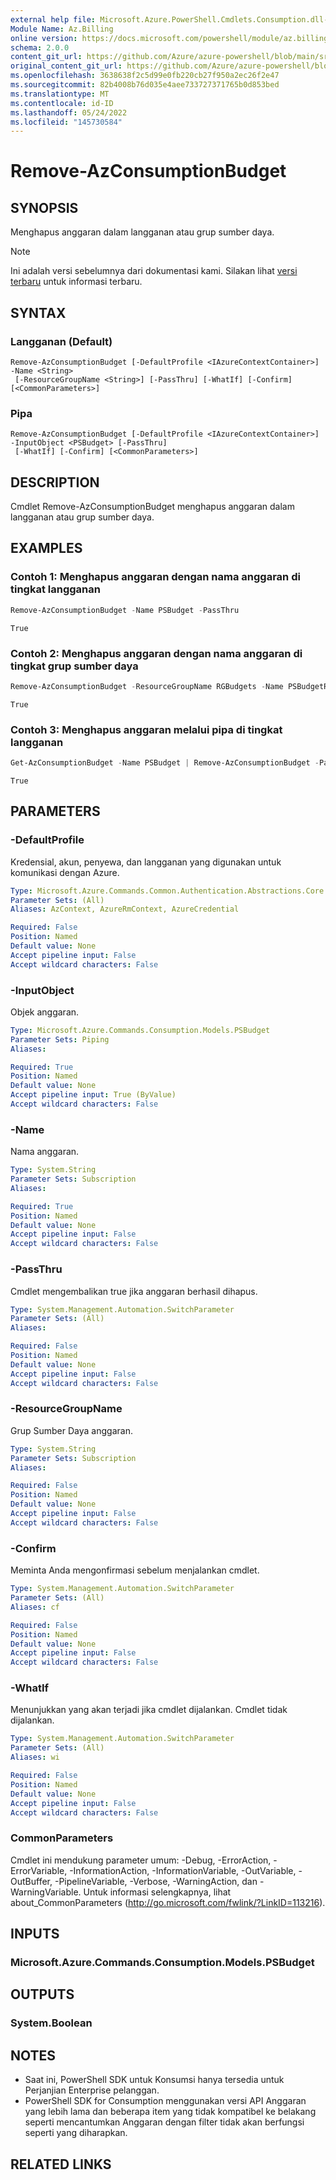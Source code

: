 ```yaml
---
external help file: Microsoft.Azure.PowerShell.Cmdlets.Consumption.dll-Help.xml
Module Name: Az.Billing
online version: https://docs.microsoft.com/powershell/module/az.billing/remove-azconsumptionbudget
schema: 2.0.0
content_git_url: https://github.com/Azure/azure-powershell/blob/main/src/Billing/Billing/help/Remove-AzConsumptionBudget.md
original_content_git_url: https://github.com/Azure/azure-powershell/blob/main/src/Billing/Billing/help/Remove-AzConsumptionBudget.md
ms.openlocfilehash: 3638638f2c5d99e0fb220cb27f950a2ec26f2e47
ms.sourcegitcommit: 82b4008b76d035e4aee733727371765b0d853bed
ms.translationtype: MT
ms.contentlocale: id-ID
ms.lasthandoff: 05/24/2022
ms.locfileid: "145730584"
---
```

# Remove-AzConsumptionBudget

## SYNOPSIS
Menghapus anggaran dalam langganan atau grup sumber daya.

> [!NOTE]
>Ini adalah versi sebelumnya dari dokumentasi kami. Silakan lihat [versi terbaru](/powershell/module/az.billing/remove-azconsumptionbudget) untuk informasi terbaru.

## SYNTAX

### Langganan (Default)
```
Remove-AzConsumptionBudget [-DefaultProfile <IAzureContextContainer>] -Name <String>
 [-ResourceGroupName <String>] [-PassThru] [-WhatIf] [-Confirm] [<CommonParameters>]
```

### Pipa
```
Remove-AzConsumptionBudget [-DefaultProfile <IAzureContextContainer>] -InputObject <PSBudget> [-PassThru]
 [-WhatIf] [-Confirm] [<CommonParameters>]
```

## DESCRIPTION
Cmdlet Remove-AzConsumptionBudget menghapus anggaran dalam langganan atau grup sumber daya.

## EXAMPLES

### Contoh 1: Menghapus anggaran dengan nama anggaran di tingkat langganan
```powershell
Remove-AzConsumptionBudget -Name PSBudget -PassThru
```

```output
True
```

### Contoh 2: Menghapus anggaran dengan nama anggaran di tingkat grup sumber daya
```powershell
Remove-AzConsumptionBudget -ResourceGroupName RGBudgets -Name PSBudgetRG -PassThru
```

```output
True
```

### Contoh 3: Menghapus anggaran melalui pipa di tingkat langganan
```powershell
Get-AzConsumptionBudget -Name PSBudget | Remove-AzConsumptionBudget -PassThru
```

```output
True
```

## PARAMETERS

### -DefaultProfile
Kredensial, akun, penyewa, dan langganan yang digunakan untuk komunikasi dengan Azure.

```yaml
Type: Microsoft.Azure.Commands.Common.Authentication.Abstractions.Core.IAzureContextContainer
Parameter Sets: (All)
Aliases: AzContext, AzureRmContext, AzureCredential

Required: False
Position: Named
Default value: None
Accept pipeline input: False
Accept wildcard characters: False
```

### -InputObject
Objek anggaran.

```yaml
Type: Microsoft.Azure.Commands.Consumption.Models.PSBudget
Parameter Sets: Piping
Aliases:

Required: True
Position: Named
Default value: None
Accept pipeline input: True (ByValue)
Accept wildcard characters: False
```

### -Name
Nama anggaran.

```yaml
Type: System.String
Parameter Sets: Subscription
Aliases:

Required: True
Position: Named
Default value: None
Accept pipeline input: False
Accept wildcard characters: False
```

### -PassThru
Cmdlet mengembalikan true jika anggaran berhasil dihapus.

```yaml
Type: System.Management.Automation.SwitchParameter
Parameter Sets: (All)
Aliases:

Required: False
Position: Named
Default value: None
Accept pipeline input: False
Accept wildcard characters: False
```

### -ResourceGroupName
Grup Sumber Daya anggaran.

```yaml
Type: System.String
Parameter Sets: Subscription
Aliases:

Required: False
Position: Named
Default value: None
Accept pipeline input: False
Accept wildcard characters: False
```

### -Confirm
Meminta Anda mengonfirmasi sebelum menjalankan cmdlet.

```yaml
Type: System.Management.Automation.SwitchParameter
Parameter Sets: (All)
Aliases: cf

Required: False
Position: Named
Default value: None
Accept pipeline input: False
Accept wildcard characters: False
```

### -WhatIf
Menunjukkan yang akan terjadi jika cmdlet dijalankan.
Cmdlet tidak dijalankan.

```yaml
Type: System.Management.Automation.SwitchParameter
Parameter Sets: (All)
Aliases: wi

Required: False
Position: Named
Default value: None
Accept pipeline input: False
Accept wildcard characters: False
```

### CommonParameters
Cmdlet ini mendukung parameter umum: -Debug, -ErrorAction, -ErrorVariable, -InformationAction, -InformationVariable, -OutVariable, -OutBuffer, -PipelineVariable, -Verbose, -WarningAction, dan -WarningVariable. Untuk informasi selengkapnya, lihat about_CommonParameters (http://go.microsoft.com/fwlink/?LinkID=113216).

## INPUTS

### Microsoft.Azure.Commands.Consumption.Models.PSBudget

## OUTPUTS

### System.Boolean

## NOTES
- Saat ini, PowerShell SDK untuk Konsumsi hanya tersedia untuk Perjanjian Enterprise pelanggan.
- PowerShell SDK for Consumption menggunakan versi API Anggaran yang lebih lama dan beberapa item yang tidak kompatibel ke belakang seperti mencantumkan Anggaran dengan filter tidak akan berfungsi seperti yang diharapkan.

## RELATED LINKS
